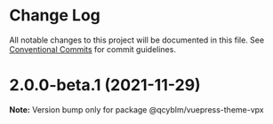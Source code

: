 # Change Log

All notable changes to this project will be documented in this file.
See [Conventional Commits](https://conventionalcommits.org) for commit guidelines.

# 2.0.0-beta.1 (2021-11-29)

**Note:** Version bump only for package @qcyblm/vuepress-theme-vpx
